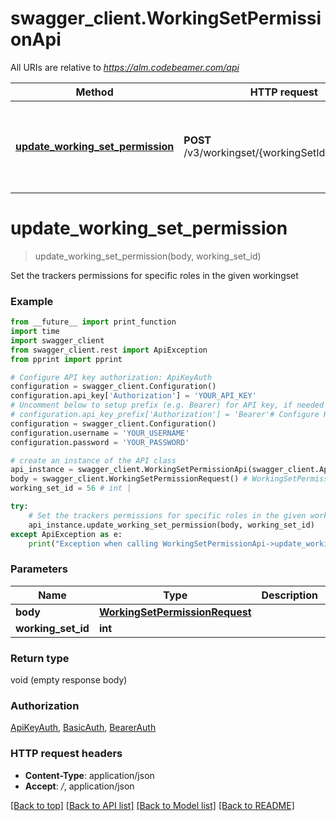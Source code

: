 # swagger_client.WorkingSetPermissionApi

All URIs are relative to *https://alm.codebeamer.com/api*

Method | HTTP request | Description
------------- | ------------- | -------------
[**update_working_set_permission**](WorkingSetPermissionApi.md#update_working_set_permission) | **POST** /v3/workingset/{workingSetId}/permission | Set the trackers permissions for specific roles in the given workingset

# **update_working_set_permission**
> update_working_set_permission(body, working_set_id)

Set the trackers permissions for specific roles in the given workingset

### Example
```python
from __future__ import print_function
import time
import swagger_client
from swagger_client.rest import ApiException
from pprint import pprint

# Configure API key authorization: ApiKeyAuth
configuration = swagger_client.Configuration()
configuration.api_key['Authorization'] = 'YOUR_API_KEY'
# Uncomment below to setup prefix (e.g. Bearer) for API key, if needed
# configuration.api_key_prefix['Authorization'] = 'Bearer'# Configure HTTP basic authorization: BasicAuth
configuration = swagger_client.Configuration()
configuration.username = 'YOUR_USERNAME'
configuration.password = 'YOUR_PASSWORD'

# create an instance of the API class
api_instance = swagger_client.WorkingSetPermissionApi(swagger_client.ApiClient(configuration))
body = swagger_client.WorkingSetPermissionRequest() # WorkingSetPermissionRequest | 
working_set_id = 56 # int | 

try:
    # Set the trackers permissions for specific roles in the given workingset
    api_instance.update_working_set_permission(body, working_set_id)
except ApiException as e:
    print("Exception when calling WorkingSetPermissionApi->update_working_set_permission: %s\n" % e)
```

### Parameters

Name | Type | Description  | Notes
------------- | ------------- | ------------- | -------------
 **body** | [**WorkingSetPermissionRequest**](WorkingSetPermissionRequest.md)|  | 
 **working_set_id** | **int**|  | 

### Return type

void (empty response body)

### Authorization

[ApiKeyAuth](../README.md#ApiKeyAuth), [BasicAuth](../README.md#BasicAuth), [BearerAuth](../README.md#BearerAuth)

### HTTP request headers

 - **Content-Type**: application/json
 - **Accept**: */*, application/json

[[Back to top]](#) [[Back to API list]](../README.md#documentation-for-api-endpoints) [[Back to Model list]](../README.md#documentation-for-models) [[Back to README]](../README.md)

